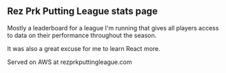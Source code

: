 ## Rez Prk Putting League stats page
Mostly a leaderboard for a league I'm running that gives all players access to data on their performance throughout the season. 

It was also a great excuse for me to learn React more.

Served on AWS at rezprkputtingleague.com
